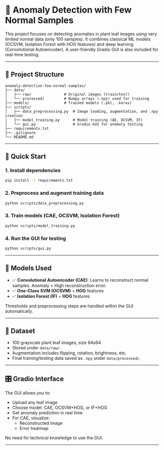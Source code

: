 # 🍃 Anomaly Detection with Few Normal Samples

This project focuses on detecting anomalies in plant leaf images using very limited normal data (only 100 samples). It combines classical ML models (OCSVM, Isolation Forest with HOG features) and deep learning (Convolutional Autoencoder). A user-friendly Gradio GUI is also included for real-time testing.

---

## 📁 Project Structure

```
anomaly-detection-few-normal-samples/
├── data/
│   ├── raw/               # Original images (train/test)
│   └── processed/         # Numpy arrays (.npy) used for training
├── models/                # Trained models (.pkl, .keras)
├── scripts/
│   ├── data_preprocessing.py  # Image loading, augmentation, and .npy creation
│   ├── model_training.py      # Model training (AE, OCSVM, IF)
│   └── gui.py                 # Gradio GUI for anomaly testing
├── requirements.txt
├── .gitignore
└── README.md
```

---

## 🚀 Quick Start

### 1. Install dependencies

```bash
pip install -r requirements.txt
```

### 2. Preprocess and augment training data

```bash
python scripts/data_preprocessing.py
```

### 3. Train models (CAE, OCSVM, Isolation Forest)

```bash
python scripts/model_training.py
```

### 4. Run the GUI for testing

```bash
python scripts/gui.py
```

---

## 🤖 Models Used

- ✅ **Convolutional Autoencoder (CAE)**: Learns to reconstruct normal samples. Anomaly = High reconstruction error.
- ✅ **One-Class SVM (OCSVM)** + **HOG** features
- ✅ **Isolation Forest (IF)** + **HOG** features

Thresholds and preprocessing steps are handled within the GUI automatically.

---

## 🧪 Dataset

- 100 grayscale plant leaf images, size 64x64.
- Stored under `data/raw/`.
- Augmentation includes flipping, rotation, brightness, etc.
- Final training/testing data saved as `.npy` under `data/processed/`.

---

## 🎛️ Gradio Interface

The GUI allows you to:

- Upload any leaf image
- Choose model: CAE, OCSVM+HOG, or IF+HOG
- Get anomaly prediction in real time
- For CAE, visualize:
  - Reconstructed image
  - Error heatmap

No need for technical knowledge to use the GUI.

---





